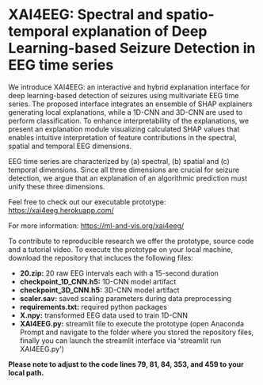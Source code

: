 # XAI4EEG: Spectral and spatio-temporal explanation of Deep Learning-based Seizure Detection in EEG time series

We introduce XAI4EEG: an interactive and hybrid explanation interface for deep learning-based detection of seizures using multivariate EEG time series. The proposed interface integrates an ensemble of SHAP explainers generating local explanations, while a 1D-CNN and 3D-CNN are used to perform classification. To enhance interpretability of the explanations, we present an explanation module visualizing calculated SHAP values that enables intuitive interpretation of feature contributions in the spectral, spatial and temporal EEG dimensions.

EEG time series are characterized by (a) spectral, (b) spatial and (c) temporal dimensions. Since all three dimensions are crucial for seizure detection, we argue that an explanation of an algorithmic prediction must unify these three dimensions.

Feel free to check out our executable prototype: https://xai4eeg.herokuapp.com/

For more information: https://ml-and-vis.org/xai4eeg/

To contribute to reproducible research we offer the prototype, source code and a tutorial video.
To execute the prototype on your local machine, download the repository that incluces the following files:

* **20.zip:** 20 raw EEG intervals each with a 15-second duration
* **checkpoint_1D_CNN.h5:** 1D-CNN model artifact 
* **checkpoint_3D_CNN.h5:** 3D-CNN model artifact 
* **scaler.sav:** saved scaling parameters during data preprocessing
* **requirements.txt:** required python packages
* **X.npy:** transformed EEG data used to train 1D-CNN
* **XAI4EEG.py:** streamlit file to execute the prototype (open Anaconda Prompt and navigate to the folder where you stored the repository files, finally you can launch the streamlit interface via 'streamlit run XAI4EEG.py')

**Please note to adjust to the code lines 79, 81, 84, 353, and 459 to your local path.**
